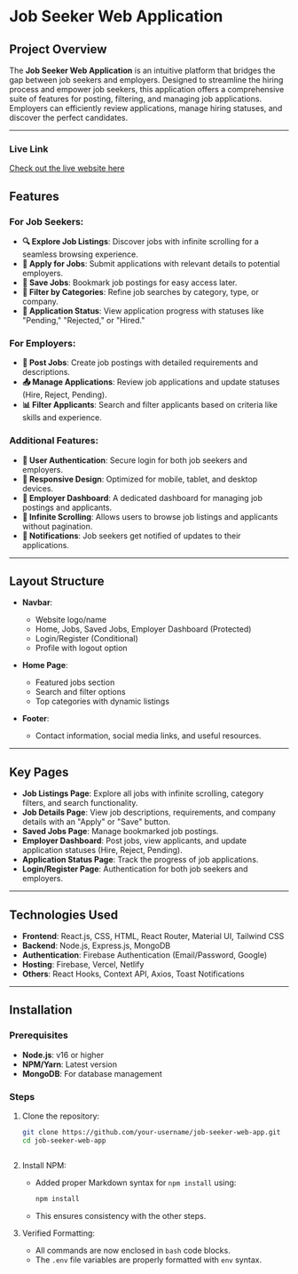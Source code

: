 # Job Seeker Web Application

## Project Overview
The **Job Seeker Web Application** is an intuitive platform that bridges the gap between job seekers and employers. Designed to streamline the hiring process and empower job seekers, this application offers a comprehensive suite of features for posting, filtering, and managing job applications. Employers can efficiently review applications, manage hiring statuses, and discover the perfect candidates.

---

### Live Link
[Check out the live website here]([https://job-seeker-d51b4.web.app/])

## Features

### For Job Seekers:
- **🔍 Explore Job Listings**: Discover jobs with infinite scrolling for a seamless browsing experience.
- **📄 Apply for Jobs**: Submit applications with relevant details to potential employers.
- **📂 Save Jobs**: Bookmark job postings for easy access later.
- **🔎 Filter by Categories**: Refine job searches by category, type, or company.
- **📜 Application Status**: View application progress with statuses like "Pending," "Rejected," or "Hired."

### For Employers:
- **📝 Post Jobs**: Create job postings with detailed requirements and descriptions.
- **📤 Manage Applications**: Review job applications and update statuses (Hire, Reject, Pending).
- **📊 Filter Applicants**: Search and filter applicants based on criteria like skills and experience.

### Additional Features:
- **🌟 User Authentication**: Secure login for both job seekers and employers.
- **📱 Responsive Design**: Optimized for mobile, tablet, and desktop devices.
- **💼 Employer Dashboard**: A dedicated dashboard for managing job postings and applicants.
- **🎯 Infinite Scrolling**: Allows users to browse job listings and applicants without pagination.
- **💬 Notifications**: Job seekers get notified of updates to their applications.

---

## Layout Structure

- **Navbar**:
  - Website logo/name
  - Home, Jobs, Saved Jobs, Employer Dashboard (Protected)
  - Login/Register (Conditional)
  - Profile with logout option

- **Home Page**:
  - Featured jobs section
  - Search and filter options
  - Top categories with dynamic listings

- **Footer**:
  - Contact information, social media links, and useful resources.

---

## Key Pages

- **Job Listings Page**: Explore all jobs with infinite scrolling, category filters, and search functionality.
- **Job Details Page**: View job descriptions, requirements, and company details with an "Apply" or "Save" button.
- **Saved Jobs Page**: Manage bookmarked job postings.
- **Employer Dashboard**: Post jobs, view applicants, and update application statuses (Hire, Reject, Pending).
- **Application Status Page**: Track the progress of job applications.
- **Login/Register Page**: Authentication for both job seekers and employers.

---

## Technologies Used

- **Frontend**: React.js, CSS, HTML, React Router, Material UI, Tailwind CSS
- **Backend**: Node.js, Express.js, MongoDB
- **Authentication**: Firebase Authentication (Email/Password, Google)
- **Hosting**: Firebase, Vercel, Netlify
- **Others**: React Hooks, Context API, Axios, Toast Notifications

---

## Installation

### Prerequisites

- **Node.js**: v16 or higher
- **NPM/Yarn**: Latest version
- **MongoDB**: For database management

### Steps

1. Clone the repository:
   ```bash
   git clone https://github.com/your-username/job-seeker-web-app.git
   cd job-seeker-web-app



2. Install NPM:
   - Added proper Markdown syntax for `npm install` using:
     ```bash
     npm install
     ```
   - This ensures consistency with the other steps.

3. Verified Formatting:
   - All commands are now enclosed in `bash` code blocks.
   - The `.env` file variables are properly formatted with `env` syntax.
